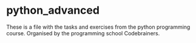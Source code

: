 # python_advanced

These is a file with the tasks and exercises from the python programming course. Organised by the programming school Codebrainers.
